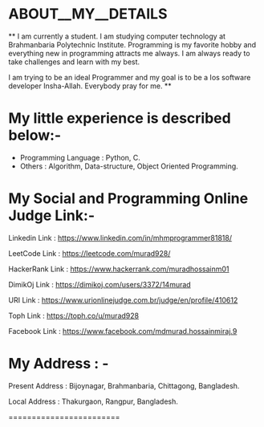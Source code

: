 # ABOUT__MY__DETAILS

** I am currently a student. I am studying computer technology at Brahmanbaria Polytechnic Institute. 
Programming is my favorite hobby and everything new in programming attracts me always. I am always 
ready to take challenges and learn with my best.

I am trying to be an ideal Programmer and my goal is to be a Ios software developer Insha-Allah.
Everybody pray for me. **


# My little experience is described below:-
- Programming Language :  Python, C.
- Others :  Algorithm, Data-structure, Object Oriented Programming.

# My Social and Programming Online Judge Link:-

Linkedin Link :  https://www.linkedin.com/in/mhmprogrammer81818/

LeetCode Link : https://leetcode.com/murad928/

HackerRank Link :  https://www.hackerrank.com/muradhossainm01

DimikOj Link :  https://dimikoj.com/users/3372/14murad

URI Link :  https://www.urionlinejudge.com.br/judge/en/profile/410612

Toph Link :  https://toph.co/u/murad928

Facebook Link :  https://www.facebook.com/mdmurad.hossainmiraj.9


# My Address : -

Present Address : Bijoynagar, Brahmanbaria, Chittagong, Bangladesh.

Local Address : Thakurgaon, Rangpur, Bangladesh.


========================


